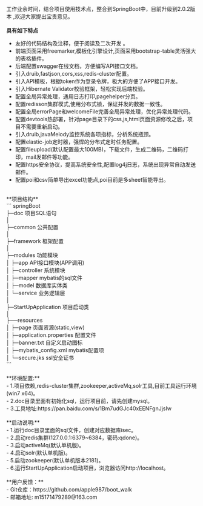 ﻿工作业余时间，结合项目使用技术点，整合到SpringBoot中，目前升级到2.0.2版本 ,欢迎大家提出宝贵意见。<br>
 <br> 
**具有如下特点**   
- 友好的代码结构及注释，便于阅读及二次开发 。<br>
- 前端页面采用freemarker,模板化引擎设计,页面采用bootstrap-table灵活强大的表格插件。<br>
- 后端配置swagger在线文档，方便编写API接口文档。 <br>
- 引入druib,fastjson,cors,xss,redis-cluster配置。<br>
- 引入API模板，根据token作为登录令牌，极大的方便了APP接口开发。<br>
- 引入Hibernate Validator校验框架，轻松实现后端校验。<br>
- 配置全局异常处理，通用日志打印,pagehelper分页。<br>
- 配置redisson集群模式,使用分布式锁，保证并发的数据一致性。<br>
- 配置全局errorPage和welcomeFile完善全局异常处理，优化异常处理代码。<br>
- 配置devtools热部署，针对page目录下的css,js,html页面资源修改之后，项目不需要重新启动。<br>
- 引入druib,javaMelody监控系统各项指标，分析系统瓶颈。<br>
- 配置elastic-job定时器，强悍的分布式定时任务配置。<br>
- 配置fileupload(默认配置最大100MB)，下载文件，生成二维码，二维码打印，mail发邮件等功能。<br>
- 配置https安全协议，提高系统安全性,配置log4j日志，系统出现异常自动发送邮件。<br>
- 配置poi和csv简单导出excel功能点,poi目前是多sheet智能导出。<br>
 <br> 
**项目结构** <br>
```
springBoot<br>
├─doc  项目SQL语句<br>
│ <br>
├─common 公共配置<br>
│ <br>
├─framework 框架配置<br>
│ <br>
├─modules 功能模块<br>
│  ├─app API接口模块(APP调用)<br>
│  ├─controller 系统模块<br>
│  ├─mapper  mybatis的sql文件<br>
│  ├─model   数据库实体类<br>
│  └─service 业务逻辑层<br>
│ <br>
├─StartUpApplication 项目启动类<br>
│  <br>
├──resources <br>
│  ├─page 页面资源(static,view)<br>
│  ├─application.properties 配置文件<br>
│  ├─banner.txt  自定义启动图标<br>
│  ├─mybatis_config.xml mybatis配置项<br>
│  └─secure.jks  ssl安全证书<br>
```
<br> 
<br> 
 **环境配置:**<br>
- 1.项目依赖,redis-cluster集群,zookeeper,activeMq,solr工具,目前工具运行环境(win7 x64)。<br>
- 2.doc目录里面有初始化sql，运行项目前，请先创建mysql。<br>
- 3.工具地址:https://pan.baidu.com/s/1Bm7udGJc40xEENFgnJjsIw
<br> 
<br> 	 
 **启动说明:**<br>
- 1.运行doc目录里面的sql文件，创建对应数据库isec。<br>
- 2.启动redis集群(127.0.0.1:6379~6384，密码:qdone)。<br>
- 3.启动activeMq(默认单机版)。<br>
- 4.启动solr(默认单机版)。<br>
- 5.启动zookeeper(默认单机版本2181)。<br>
- 6.运行StartUpApplication启动项目，浏览器访问http://localhost。<br>
 <br> 	
 **用户反馈：**<br>
- Git仓库：https://github.com/apple987/boot_walk <br>
-  邮箱地址: m15171479289@163.com <br>
		
		

        